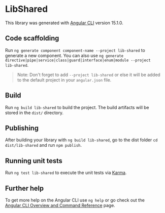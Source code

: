 # LibShared

This library was generated with [Angular CLI](https://github.com/angular/angular-cli) version 15.1.0.

## Code scaffolding

Run `ng generate component component-name --project lib-shared` to generate a new component. You can also use `ng generate directive|pipe|service|class|guard|interface|enum|module --project lib-shared`.
> Note: Don't forget to add `--project lib-shared` or else it will be added to the default project in your `angular.json` file. 

## Build

Run `ng build lib-shared` to build the project. The build artifacts will be stored in the `dist/` directory.

## Publishing

After building your library with `ng build lib-shared`, go to the dist folder `cd dist/lib-shared` and run `npm publish`.

## Running unit tests

Run `ng test lib-shared` to execute the unit tests via [Karma](https://karma-runner.github.io).

## Further help

To get more help on the Angular CLI use `ng help` or go check out the [Angular CLI Overview and Command Reference](https://angular.io/cli) page.
